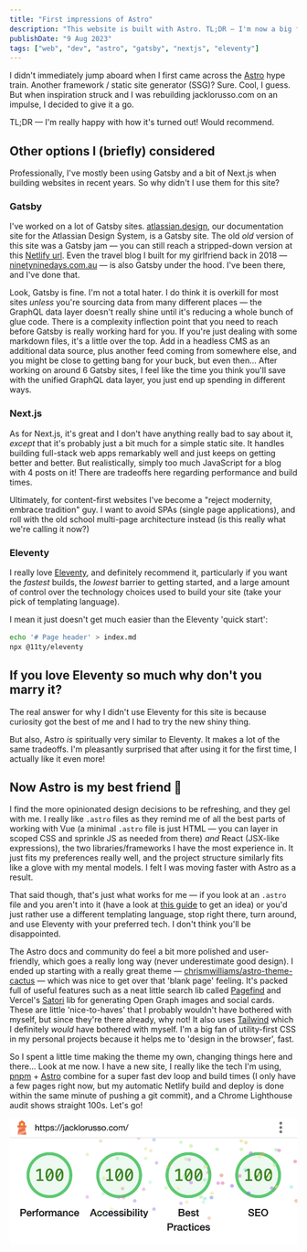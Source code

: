```yaml
---
title: "First impressions of Astro"
description: "This website is built with Astro. TL;DR — I'm now a big fan!"
publishDate: "9 Aug 2023"
tags: ["web", "dev", "astro", "gatsby", "nextjs", "eleventy"]
---
```


I didn't immediately jump aboard when I first came across the [Astro](https://astro.build) hype train. Another framework / static site generator (SSG)? Sure. Cool, I guess. But when inspiration struck and I was rebuilding jacklorusso.com on an impulse, I decided to give it a go.

TL;DR — I'm really happy with how it's turned out! Would recommend.

## Other options I (briefly) considered

Professionally, I've mostly been using Gatsby and a bit of Next.js when building websites in recent years. So why didn't I use them for this site?

### Gatsby

I've worked on a lot of Gatsby sites. [atlassian.design](https://atlassian.design/), our documentation site for the Atlassian Design System, is a Gatsby site. The old _old_ version of this site was a Gatsby jam — you can still reach a stripped-down version at this [Netlify url](https://jl-gatsby.netlify.app/). Even the travel blog I built for my girlfriend back in 2018 — [ninetyninedays.com.au](https://www.ninetyninedays.com.au/) — is also Gatsby under the hood. I've been there, and I've done that.

Look, Gatsby is fine. I'm not a total hater. I do think it is overkill for most sites _unless_ you're sourcing data from many different places — the GraphQL data layer doesn't really shine until it's reducing a whole bunch of glue code. There is a complexity inflection point that you need to reach before Gatsby is really working hard for you. If you're just dealing with some markdown files, it's a little over the top. Add in a headless CMS as an additional data source, plus another feed coming from somewhere else, and you might be close to getting bang for your buck, but even then... After working on around 6 Gatsby sites, I feel like the time you think you'll save with the unified GraphQL data layer, you just end up spending in different ways.

### Next.js

As for Next.js, it's great and I don't have anything really bad to say about it, _except_ that it's probably just a bit much for a simple static site. It handles building full-stack web apps remarkably well and just keeps on getting better and better. But realistically, simply too much JavaScript for a blog with 4 posts on it! There are tradeoffs here regarding performance and build times.

Ultimately, for content-first websites I've become a "reject modernity, embrace tradition" guy. I want to avoid SPAs (single page applications), and roll with the old school multi-page architecture instead (is this really what we're calling it now?)

### Eleventy

I really love [Eleventy](https://www.11ty.dev/), and definitely recommend it, particularly if you want the _fastest_ builds, the _lowest_ barrier to getting started, and a large amount of control over the technology choices used to build your site (take your pick of templating language).

I mean it just doesn't get much easier than the Eleventy 'quick start':

```sh
echo '# Page header' > index.md
npx @11ty/eleventy
```

## If you love Eleventy so much why don't you marry it?

The real answer for why I didn't use Eleventy for this site is because curiosity got the best of me and I had to try the new shiny thing.

But also, Astro _is_ spiritually very similar to Eleventy. It makes a lot of the same tradeoffs. I'm pleasantly surprised that after using it for the first time, I actually like it even more!

## Now Astro is my best friend 🤝

I find the more opinionated design decisions to be refreshing, and they gel with me. I really like `.astro` files as they remind me of all the best parts of working with Vue (a minimal `.astro` file is just HTML — you can layer in scoped CSS and sprinkle JS as needed from there) _and_ React (JSX-like expressions), the two libraries/frameworks I have the most experience in. It just fits my preferences really well, and the project structure similarly fits like a glove with my mental models. I felt I was moving faster with Astro as a result.

That said though, that's just what works for me — if you look at an `.astro` file and you aren't into it (have a look at [this guide](https://docs.astro.build/en/core-concepts/astro-syntax/) to get an idea) or you'd just rather use a different templating language, stop right there, turn around, and use Eleventy with your preferred tech. I don't think you'll be disappointed.

The Astro docs and community do feel a bit more polished and user-friendly, which goes a really long way (never underestimate good design). I ended up starting with a really great theme — [chrismwilliams/astro-theme-cactus](https://github.com/chrismwilliams/astro-theme-cactus) — which was nice to get over that 'blank page' feeling. It's packed full of useful features such as a neat little search lib called [Pagefind](https://pagefind.app/) and Vercel's [Satori](https://github.com/vercel/satori) lib for generating Open Graph images and social cards. These are little 'nice-to-haves' that I probably wouldn't have bothered with myself, but since they're there already, why not! It also uses [Tailwind](https://tailwindcss.com/) which I definitely _would_ have bothered with myself. I'm a big fan of utility-first CSS in my personal projects because it helps me to 'design in the browser', fast.

So I spent a little time making the theme my own, changing things here and there... Look at me now. I have a new site, I really like the tech I'm using, [pnpm](https://pnpm.io/) + [Astro](https://astro.build/) combine for a super fast dev loop and build times (I only have a few pages right now, but my automatic Netlify build and deploy is done within the same minute of pushing a git commit), and a Chrome Lighthouse audit shows straight 100s. Let's go!

![Scores from a Chrome Lighthouse audit. Performance: 100, Accessibility: 100, Best Practices: 100, SEO: 100.](./lighthouse-scores.png)
